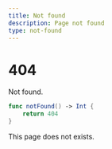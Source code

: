 ```yaml
---
title: Not found
description: Page not found
type: not-found
---
```


# 404

Not found.

```swift
func notFound() -> Int {
    return 404
}
```

This page does not exists.
